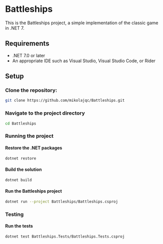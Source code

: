 # Battleships

This is the Battleships project, a simple implementation of the classic game in .NET 7.

## Requirements

- .NET 7.0 or later
- An appropriate IDE such as Visual Studio, Visual Studio Code, or Rider

## Setup

### Clone the repository:
```bash
git clone https://github.com/mikolajqc/Battleships.git
```

### Navigate to the project directory
```bash
cd Battleships
````


### Running the project

#### Restore the .NET packages
```bash
dotnet restore
```

#### Build the solution
```bash
dotnet build
```

#### Run the Battleships project
```bash
dotnet run --project Battleships/Battleships.csproj
```

### Testing

#### Run the tests
```bash
dotnet test Battleships.Tests/Battleships.Tests.csproj
```